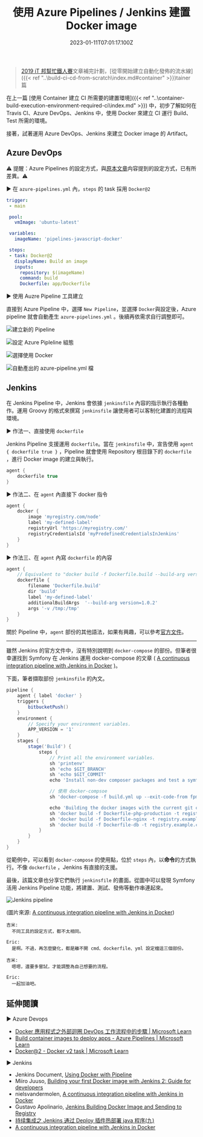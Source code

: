﻿---
title: 使用 Azure Pipelines / Jenkins 建置 Docker image
description: 在 Azure PipeLines, Jenkins 中，除了可以直接指定使用現有的 Docker image 做為執行 CI 所需的運行環境。也可以讓
  Azure Pipelines, Jenkins，運用 dockerfile 或 cmd 的方式，直接把程式封裝為 Docker Image
tags:
  - Docker
categories:
  - DevOps
  - Container
keywords:
  - dockerfile
  - Azure Pipelines
  - jenkins
date: 2023-01-11T07:01:17.100Z
slug: build-docker-image
lastmod: 2023-01-12T07:25:42.274Z
---

> [2019 iT 邦幫忙鐵人賽](https://ithelp.ithome.com.tw/users/20107551/ironman/1906)文章補完計劃，[從零開始建立自動化發佈的流水線]({{< ref "..\build-ci-cd-from-scratch\index.md#container" >}})tainer 篇

在上一篇  [使用 Container 建立 CI 所需要的建置環境]({{< ref "..\container-build-execution-environment-required-ci\index.md" >}}) 中，初步了解如何在 Travis CI、Azure DevOps、Jenkins 中，使用 Docker 來建立 CI 運行 Build、Test 所需的環境。

接著，試著運用 Azure DevOps、Jenkins 來建立 Docker image 的 Artifact。

<!--more-->

## Azure DevOps

⚠️ 提醒：Azure Pipelines 的設定方式，與[原本文章](https://ithelp.ithome.com.tw/articles/10209866)禸容提到的設定方式，已有所差異。⚠️

▶ 在 `azure-pipelines.yml` 內，`steps` 的 task 採用 `Docker@2`

```yaml
trigger:
 - main

 pool:
   vmImage: 'ubuntu-latest' 

 variables:
   imageName: 'pipelines-javascript-docker'

 steps:
 - task: Docker@2
   displayName: Build an image
   inputs:
     repository: $(imageName)
     command: build
     Dockerfile: app/Dockerfile
```

▶ 使用 Auzre Pipeline 工具建立

直接到 Azure Pipeline 中，選擇 `New Pipeline`，並選擇 `Docker`與設定後，Azure pipeline 就會自動產生 `azure-pipelines.yml` 。後續再依需求自行調整即可。

![建立新的 Pipeline](images/azure_pipeline_new_pipeline.png)

![設定 Azure Pipleline 組態](images/azure_pipeline_new_pipeline_select_docker.png)

![選擇使用 Docker](images/azure_pipeline_dockerfile.png)

![自動產出的 azure-pipeline.yml 檔](images/azure_pipeline_review.png)

## Jenkins

在 Jenkins Pipeline 中，Jenkins 會依據 `jenkinsfile` 內容的指示執行各種動作。運用 Groovy 的格式來撰寫 `jenkinsfile` 讓使用者可以客制化建置的流程與環境。

▶ 作法一、直接使用 `dockerfile`

Jenkins Pipeline 支援運用 `dockerfile`。當在 `jenkinsfile` 中，宣告使用 `agent { dockerfile true }` ，Pipeline 就會使用 Repository 根目錄下的 `dockerfile` ，進行 Docker image 的建立與執行。

```groovy
agent {
    dockerfile true
}
```

▶ 作法二、在 `agent` 內直接下 docker 指令

```groovy
agent {
    docker {
        image 'myregistry.com/node'
        label 'my-defined-label'
        registryUrl 'https://myregistry.com/'
        registryCredentialsId 'myPredefinedCredentialsInJenkins'
    }
}
```

▶ 作法三、在 `agent` 內寫 `dockerfile` 的內容

```groovy
agent {
    // Equivalent to "docker build -f Dockerfile.build --build-arg version=1.0.2 ./build/
    dockerfile {
        filename 'Dockerfile.build'
        dir 'build'
        label 'my-defined-label'
        additionalBuildArgs  '--build-arg version=1.0.2'
        args '-v /tmp:/tmp'
    }
}
```

關於 Pipeline 中，`agent` 部份的其他語法，如果有興趣，可以參考[官方文件](https://jenkins.io/doc/book/pipeline/syntax#agent)。

---

雖然 Jenkins 的官方文件中，沒有特別說明到 `docker-compose` 的部份。但筆者很幸運找到 Symfony 在 Jenkins 運用 docker-compose 的文章 ( [A continuous integration pipeline with Jenkins in Docker](https://www.nielsvandermolen.com/continuous-integration-jenkins-docker/) )。

下面，筆者擷取部份 `jenkinsfile` 的內文。

```groovy
pipeline {
    agent { label 'docker' }
    triggers {
        bitbucketPush()
    }
    environment {
        // Specify your environment variables.
        APP_VERSION = '1'
    }
    stages {
        stage('Build') {
            steps {
                // Print all the environment variables.
                sh 'printenv'
                sh 'echo $GIT_BRANCH'
                sh 'echo $GIT_COMMIT'
                echo 'Install non-dev composer packages and test a symfony cache clear'

                // 使用 docker-compsoe
                sh 'docker-compose -f build.yml up --exit-code-from fpm_build --remove-orphans fpm_build'

                echo 'Building the docker images with the current git commit'
                sh 'docker build -f Dockerfile-php-production -t registry.example.com/symfony_project_fpm:$GIT_COMMIT .'
                sh 'docker build -f Dockerfile-nginx -t registry.example.com/symfony_project_nginx:$GIT_COMMIT .'
                sh 'docker build -f Dockerfile-db -t registry.example.com/symfony_project_db:$GIT_COMMIT .'
            }
        }
    }
}
```

從範例中，可以看到 `docker-compose` 的使用點，位於 `steps` 內，以**命令**的方式執行。不像 `dockerfile` ，Jenkins 有直接的支援。

最後，該篇文章也分享它們執行 `jenkinsfile` 的畫面。從圖中可以發現 Symfony 活用 Jenkins Pipeline 功能，將建置、測試、發佈等動作串連起來。

![Jenkins pipeline](https://www.nielsvandermolen.com/wp-content/uploads/2018/06/jenkins_result-1024x404.png)

(圖片來源:  [A continuous integration pipeline with Jenkins in Docker](https://www.nielsvandermolen.com/continuous-integration-jenkins-docker/))

```chat
吉米:
  不同工具的設定方式，都不太相同。

Eric:
  是啊。不過，再怎麼變化，都是離不開 cmd、dockerfile、yml 設定檔這三個部份。

吉米:
  嗯嗯，還要多嘗試，才能調整為自己想要的流程。

Eric:
  一起加油吧。
```

## 延伸閱讀

▶ Azure Devops

- [Docker 應用程式之外部迴圈 DevOps 工作流程中的步驟 | Microsoft Learn](https://docs.microsoft.com/zh-tw/dotnet/standard/containerized-lifecycle-architecture/docker-devops-workflow/docker-application-outer-loop-devops-workflow)
- [Build container images to deploy apps - Azure Pipelines | Microsoft Learn](https://docs.microsoft.com/en-us/azure/devops/pipelines/languages/docker?view=vsts&tabs=yaml)
- [Docker@2 - Docker v2 task | Microsoft Learn](https://docs.microsoft.com/en-us/azure/devops/pipelines/tasks/build/docker?view=vsts)

▶ Jenkins

- Jenkins Document, [Using Docker with Pipeline](https://jenkins.io/doc/book/pipeline/docker/)
- Miiro Juuso, [Building your first Docker image with Jenkins 2: Guide for developers](https://getintodevops.com/blog/building-your-first-docker-image-with-jenkins-2-guide-for-developers)
- nielsvandermolen, [A continuous integration pipeline with Jenkins in Docker](https://www.nielsvandermolen.com/continuous-integration-jenkins-docker/)
- Gustavo Apolinario, [Jenkins Building Docker Image and Sending to Registry](https://medium.com/@gustavo.guss/jenkins-building-docker-image-and-sending-to-registry-64b84ea45ee9)
- [持续集成之 Jenkins 通过 Deploy 插件热部署 java 程序(九)](http://blog.51cto.com/wzlinux/2166241)
- [A continuous integration pipeline with Jenkins in Docker](https://www.nielsvandermolen.com/continuous-integration-jenkins-docker/)
